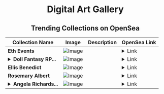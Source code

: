 <div align="center">

# Digital Art Gallery

## Trending Collections on OpenSea

| Collection Name                       | Image                                                                                     | Description                       | OpenSea Link                                                                                          |
|---------------------------------------|-------------------------------------------------------------------------------------------|-----------------------------------|--------------------------------------------------------------------------------------------------------|
| **Eth Events** | ![Image](https://i.seadn.io/s/raw/files/ae246a5d6096abebf0e9bd022bca43c4.png?w=500&auto=format?w=200&auto=format) |  | <details><summary>Link</summary>[Eth Events](https://opensea.io/collection/eth-events-28)</details> |
| **<details><summary>Doll Fantasy RP...</summary>Doll Fantasy RPG</details>** | ![Image](https://i.seadn.io/s/raw/files/f1ac5263347ae8eda53a9fc57ff8a3e0.jpg?w=500&auto=format?w=200&auto=format) |  | <details><summary>Link</summary>[Doll Fantasy RPG](https://opensea.io/collection/doll-fantasy-rpg-4)</details> |
| **Ellis Benedict** | ![Image](https://i.seadn.io/s/raw/files/fec8a5ca9eae69a520849d6949a182c2.jpg?w=500&auto=format?w=200&auto=format) |  | <details><summary>Link</summary>[Ellis Benedict](https://opensea.io/collection/ellis-benedict)</details> |
| **Rosemary Albert** | ![Image](https://i.seadn.io/s/raw/files/ab11319997a11e0ea3e65e9f4d5730fa.jpg?w=500&auto=format?w=200&auto=format) |  | <details><summary>Link</summary>[Rosemary Albert](https://opensea.io/collection/rosemary-albert)</details> |
| **<details><summary>Angela Richards...</summary>Angela Richardsonfgfgaa</details>** | ![Image](https://i.seadn.io/s/raw/files/97182cb149bec7e1ed53d158d5f1123a.jpg?w=500&auto=format?w=200&auto=format) |  | <details><summary>Link</summary>[Angela Richardsonfgfgaa](https://opensea.io/collection/angela-richardsonfgfgaa)</details> |

</div>